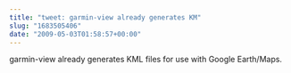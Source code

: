 ```yaml
---
title: "tweet: garmin-view already generates KM"
slug: "1683505406"
date: "2009-05-03T01:58:57+00:00"
---
```

garmin-view already generates KML files for use with Google Earth/Maps.